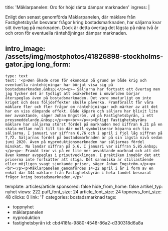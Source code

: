 title: 'Mäklarpanelen: Oro för höjd ränta dämpar marknaden'
ingress: |
  <p>Enligt den senast genomförda Mäklarpanelen, där mäklare från Fastighetsbyrån besvarar frågor kring bostadsmarknaden, har säljarna kvar sitt övertag på marknaden. Dock är detta övertag det lägsta på nära två år och oron för eventuella räntehöjningar dämpar marknaden.
  </p>
  
intro_image: /assets/img/mostphotos/41826898-stockholms-gator.jpg
long_form:
  -
    type: text
    text: '<p>Den ökade oron för ekonomin på grund av både krig och eventuella räntehöjningar har börjat visa sig på bostadsmarknaden.&nbsp;</p><p>– Säljarna har fortsatt ett övertag men jag tycker det är tydligt att osäkerheten i omvärlden börjar återspeglas även på bostadsmarknaden. Det vore onaturligt om inte kriget och dess följdeffekter skulle påverka. Framförallt får våra mäklare fler och fler frågor om räntehöjningar och märker av att det har en viss dämpande effekt. Både köpare och säljare har blivit lite mer avvaktande, säger Johan Engström, vd på Fastighetsbyrån, i ett pressmeddelande.&nbsp;</p><p><br></p><p>Enligt Fastighetsbyråns mäklare har säljarna störst fördel på marknaden med siffran 6,21 på en skala mellan noll till tio där noll symboliserar köparna och tio säljarna. I januari var siffran 6,76 och i april i fjol låg siffran på 7,72. Säljarnas fördel på bostadsmarknaden är på sin lägsta nivå sedan juni 2020. Även på nyproduktionsmarknaden har säljarnas fördel minskat. Nu landar siffran på 5,6. I januari var siffran 5,85.&nbsp;</p><p>– Framåt tror vi på en lite mer avvaktande marknad och att det även kommer avspeglas i prisutvecklingen. I praktiken innebär det att priserna inte fortsätter att stiga. Det sannolika är stillastående eller möjligen svagt sjunkande priser, säger Johan Engström.</p><p><br></p><p>Mäklarpanelen genomfördes 14-22 april i år i form av en enkät där 344 mäklare från Fastighetsbyrån i hela landet besvarat frågor kring bostadsmarknaden.</p>'
template: articles/article
sponsored: false
hide_from_home: false
artikel_typ: nyhet
views: 222
puff_font_size: 24
article_font_size: 24
topnews_font_size: 48
clicks: 0
link: '1'
categories: bostadsmarknad
tags:
  - toppnyhet
  - mäklarpanelen
  - nyproduktion
  - fastighetsbyrån
id: cbd418fa-9880-4548-86a2-d330318d6a8a
